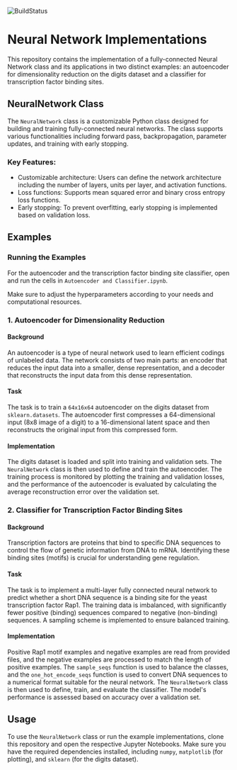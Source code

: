 ![BuildStatus](https://github.com/zyj1729/final-nn/actions/workflows/main.yml/badge.svg?event=push)
# Neural Network Implementations

This repository contains the implementation of a fully-connected Neural Network class and its applications in two distinct examples: an autoencoder for dimensionality reduction on the digits dataset and a classifier for transcription factor binding sites.

## NeuralNetwork Class

The `NeuralNetwork` class is a customizable Python class designed for building and training fully-connected neural networks. The class supports various functionalities including forward pass, backpropagation, parameter updates, and training with early stopping.

### Key Features:

- Customizable architecture: Users can define the network architecture including the number of layers, units per layer, and activation functions.
- Loss functions: Supports mean squared error and binary cross entropy loss functions.
- Early stopping: To prevent overfitting, early stopping is implemented based on validation loss.


## Examples

### Running the Examples

For the autoencoder and the transcription factor binding site classifier, open and run the cells in `Autoencoder and Classifier.ipynb`.


Make sure to adjust the hyperparameters according to your needs and computational resources.


### 1. Autoencoder for Dimensionality Reduction

#### Background

An autoencoder is a type of neural network used to learn efficient codings of unlabeled data. The network consists of two main parts: an encoder that reduces the input data into a smaller, dense representation, and a decoder that reconstructs the input data from this dense representation.

#### Task

The task is to train a `64x16x64` autoencoder on the digits dataset from `sklearn.datasets`. The autoencoder first compresses a 64-dimensional input (8x8 image of a digit) to a 16-dimensional latent space and then reconstructs the original input from this compressed form.

#### Implementation

The digits dataset is loaded and split into training and validation sets. The `NeuralNetwork` class is then used to define and train the autoencoder. The training process is monitored by plotting the training and validation losses, and the performance of the autoencoder is evaluated by calculating the average reconstruction error over the validation set.

### 2. Classifier for Transcription Factor Binding Sites

#### Background

Transcription factors are proteins that bind to specific DNA sequences to control the flow of genetic information from DNA to mRNA. Identifying these binding sites (motifs) is crucial for understanding gene regulation.

#### Task

The task is to implement a multi-layer fully connected neural network to predict whether a short DNA sequence is a binding site for the yeast transcription factor Rap1. The training data is imbalanced, with significantly fewer positive (binding) sequences compared to negative (non-binding) sequences. A sampling scheme is implemented to ensure balanced training.

#### Implementation

Positive Rap1 motif examples and negative examples are read from provided files, and the negative examples are processed to match the length of positive examples. The `sample_seqs` function is used to balance the classes, and the `one_hot_encode_seqs` function is used to convert DNA sequences to a numerical format suitable for the neural network. The `NeuralNetwork` class is then used to define, train, and evaluate the classifier. The model's performance is assessed based on accuracy over a validation set.

## Usage

To use the `NeuralNetwork` class or run the example implementations, clone this repository and open the respective Jupyter Notebooks. Make sure you have the required dependencies installed, including `numpy`, `matplotlib` (for plotting), and `sklearn` (for the digits dataset).

